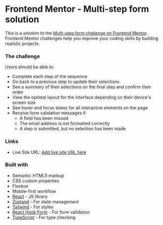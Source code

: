 # Frontend Mentor - Multi-step form solution

This is a solution to the [Multi-step form challenge on Frontend Mentor](https://www.frontendmentor.io/challenges/multistep-form-YVAnSdqQBJ). Frontend Mentor challenges help you improve your coding skills by building realistic projects. 

### The challenge

Users should be able to:

- Complete each step of the sequence
- Go back to a previous step to update their selections
- See a summary of their selections on the final step and confirm their order
- View the optimal layout for the interface depending on their device's screen size
- See hover and focus states for all interactive elements on the page
- Receive form validation messages if:
  - A field has been missed
  - The email address is not formatted correctly
  - A step is submitted, but no selection has been made

### Links

- Live Site URL: [Add live site URL here]()

### Built with

- Semantic HTML5 markup
- CSS custom properties
- Flexbox
- Mobile-first workflow
- [React](https://reactjs.org/) - JS library
- [Zustand](https://zustand.surge.sh/) - For state management
- [Tailwind](https://tailwindcss.com/) - For styles
- [React Hook Form](https://react-hook-form.com/) - For form validation
- [TypeScript](https://www.typescriptlang.org/) - For type checking